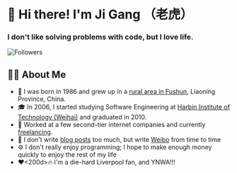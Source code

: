 # 👋 Hi there! I'm Ji Gang （老虎）

### I don't like solving problems with code, but I love life.
![Followers](https://badges.fw-web.space/github/followers/jixiaod?style=flat-square&logo=github)
 
## 👨‍💻 About Me
* 📍 I was born in 1986 and grew up in a [rural area in Fushun](https://maps.app.goo.gl/ovTSHZNGp6kgetXY7), Liaoning Province, China.
* 🎓 In 2006, I started studying Software Engineering at [Harbin Institute of Technology (Weihai)](https://www.hitwh.edu.cn/) and graduated in 2010.
* 🏢 Worked at a few second-tier internet companies and currently [freelancing](https://100dos.github.io/).
* 📝 I don't write [blog posts](https://jixiaod.github.io/) too much, but write [Weibo](https://weibo.com/jixiaod) from time to time
* ⚙️ I don't really enjoy programming; I hope to make enough money quickly to enjoy the rest of my life
* ❤️<200d>🔥 I'm a die-hard Liverpool fan, and YNWA!!!
